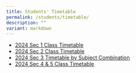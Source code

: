 ```yaml
---
title: Students' Timetable
permalink: /students/timetable/
description: ""
variant: markdown
---
```

* [2024 Sec 1 Class Timetable](/files/2024/2024_Sec_1_Class_Timetable.pdf)
* [2024 Sec 2 Class Timetable](/files/2024/2024_Sec_2_Timetable.pdf)
* [2024 Sec 3 Timetable by Subject Combination](/files/2024/2024_Sec_3_timetable_by_subject_combination.pdf)
* [2024 Sec 4 & 5 Class Timetable](/files/2024/2024_Sec_4_5_Timetable.pdf)